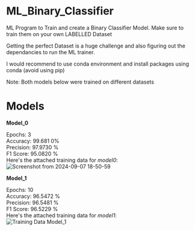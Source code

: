 # ML_Binary_Classifier
ML Program to Train and create a Binary Classifier Model. Make sure to train them on your own LABELLED Dataset

Getting the perfect Dataset is a huge challenge and also figuring out the dependancies to run the ML trainer.

I would recommend to use conda environment and install packages using conda (avoid using pip)

Note: Both models below were trained on different datasets

# Models
**Model_0**

Epochs: 3 <br>
Accuracy: 99.681 0% <br>
Precision: 97.9730 % <br>
F1 Score: 95.0820 %  <br>
Here's the attached training data for *model0*: <br>
![Screenshot from 2024-09-07 18-50-59](https://github.com/user-attachments/assets/7fd816fe-e5c8-49ff-a22d-88984c1717d9)


**Model_1**

Epochs: 10 <br>
Accuracy: 96.5472 % <br>
Precision: 96.5481 % <br>
F1 Score: 96.5229 % <br>
Here's the attached training data for *model1*: <br>
![Training Data Model_1](https://github.com/user-attachments/assets/8ddc9a14-26ae-4f9e-bc1b-2467868dd31f)
